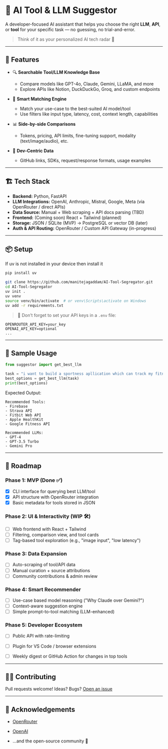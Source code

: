 # 🧠 AI Tool & LLM Suggestor

A developer-focused AI assistant that helps you choose the right **LLM**, **API**, or **tool** for your specific task — no guessing, no trial-and-error.

> Think of it as your personalized AI tech radar 📡

---

## 🚀 Features

* 🔍 **Searchable Tool/LLM Knowledge Base**

  * Compare models like GPT-4o, Claude, Gemini, LLaMA, and more
  * Explore APIs like Notion, DuckDuckGo, Groq, and custom endpoints

* 🧠 **Smart Matching Engine**

  * Match your use-case to the best-suited AI model/tool
  * Use filters like input type, latency, cost, context length, capabilities

* 📊 **Side-by-side Comparisons**

  * Tokens, pricing, API limits, fine-tuning support, modality (text/image/audio), etc.

* 🧰 **Dev-Centric Data**

  * GitHub links, SDKs, request/response formats, usage examples

---

## 🏗️ Tech Stack

* **Backend:** Python, FastAPI
* **LLM Integrations:** OpenAI, Anthropic, Mistral, Google, Meta (via OpenRouter / direct APIs)
* **Data Source:** Manual + Web scraping + API docs parsing (TBD)
* **Frontend:** (Coming soon) React + Tailwind (planned)
* **Storage:** JSON / SQLite (MVP) → PostgreSQL or vector DB (later)
* **Auth & API Routing:** OpenRouter / Custom API Gateway (in-progress)

---

## 📦 Setup

If uv is not installed in your device then install it

```bash
pip install uv
```


```bash
git clone https://github.com/manitejagaddam/AI-Tool-Segregator.git
cd AI-Tool-Segregator
uv init .
uv venv
source venv/bin/activate  # or venv\Scripts\activate on Windows
uv add -r requirements.txt
```

> 🔑 Don’t forget to set your API keys in a `.env` file:

```
OPENROUTER_API_KEY=your_key
OPENAI_API_KEY=optional
...
```

---

## 📡 Sample Usage

```python
from suggestor import get_best_llm

task = "i want to build a sportness apllication which can track my fitness journey"
best_options = get_best_llm(task)
print(best_options)
```

Expected Output:

```
Recommended Tools:
- Firebase
- Strava API
- Fitbit Web API
- Apple HealthKit
- Google Fitness API

Recommended LLMs:
- GPT-4
- GPT-3.5 Turbo
- Gemini Pro
```

---

## 🔮 Roadmap

### Phase 1: MVP (Done ✅)

* [x] CLI interface for querying best LLM/tool
* [x] API structure with OpenRouter integration
* [x] Basic metadata for tools stored in JSON

### Phase 2: UI & Interactivity (WIP 🛠️)

* [ ] Web frontend with React + Tailwind
* [ ] Filtering, comparison view, and tool cards
* [ ] Tag-based tool exploration (e.g., "image input", "low latency")

### Phase 3: Data Expansion

* [ ] Auto-scraping of tool/API data
* [ ] Manual curation + source attributions
* [ ] Community contributions & admin review

### Phase 4: Smart Recommender

* [ ] Use-case based model reasoning ("Why Claude over Gemini?")
* [ ] Context-aware suggestion engine
* [ ] Simple prompt-to-tool matching (LLM-enhanced)

### Phase 5: Developer Ecosystem

* [ ] Public API with rate-limiting
* [ ] Plugin for VS Code / browser extensions
* [ ] Weekly digest or GitHub Action for changes in top tools


---

## 👨‍💻 Contributing

Pull requests welcome! Ideas? Bugs? [Open an issue](https://github.com/manitejagaddam/AI-Tool-Segregator/issues)

---

## 🙌 Acknowledgements

* [OpenRouter](https://openrouter.ai)

* [OpenAI](https://openai.com)
* ...and the open-source community 💖
